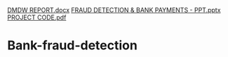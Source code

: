 [DMDW REPORT.docx](https://github.com/Areeba157/Bank-fraud-detection/files/7092518/DMDW.REPORT.docx)
[FRAUD DETECTION  & BANK PAYMENTS - PPT.pptx](https://github.com/Areeba157/Bank-fraud-detection/files/7092520/FRAUD.DETECTION.BANK.PAYMENTS.-.PPT.pptx)
[PROJECT CODE.pdf](https://github.com/Areeba157/Bank-fraud-detection/files/7092523/PROJECT.CODE.pdf)
# Bank-fraud-detection
